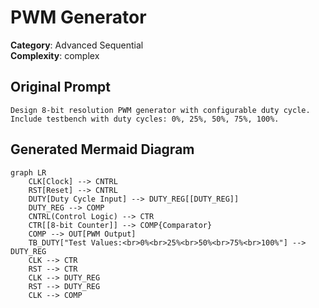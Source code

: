 # PWM Generator

**Category**: Advanced Sequential  
**Complexity**: complex

## Original Prompt

```
Design 8-bit resolution PWM generator with configurable duty cycle. Include testbench with duty cycles: 0%, 25%, 50%, 75%, 100%.
```

## Generated Mermaid Diagram

```mermaid
graph LR
    CLK[Clock] --> CNTRL
    RST[Reset] --> CNTRL
    DUTY[Duty Cycle Input] --> DUTY_REG[[DUTY_REG]]
    DUTY_REG --> COMP
    CNTRL(Control Logic) --> CTR
    CTR[[8-bit Counter]] --> COMP{Comparator}
    COMP --> OUT[PWM Output]
    TB_DUTY["Test Values:<br>0%<br>25%<br>50%<br>75%<br>100%"] --> DUTY_REG
    CLK --> CTR
    RST --> CTR
    CLK --> DUTY_REG
    RST --> DUTY_REG
    CLK --> COMP
```
